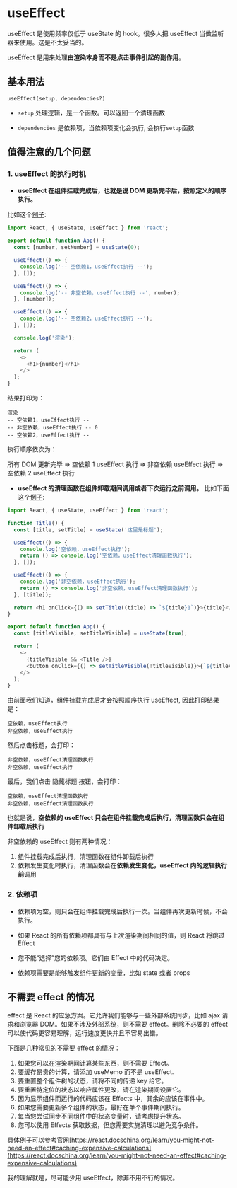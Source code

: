 <!--
 * Author  rhys.zhao
 * Date  2023-06-02 09:54:22
 * LastEditors  rhys.zhao
 * LastEditTime  2023-06-12 09:45:06
 * Description
-->

# useEffect

useEffect 是使用频率仅低于 useState 的 hook。很多人把 useEffect 当做监听器来使用。这是不太妥当的。

useEffect 是用来处理**由渲染本身而不是点击事件引起的副作用**。

## 基本用法

`useEffect(setup, dependencies?)`

- `setup` 处理逻辑，是一个函数。可以返回一个清理函数

- `dependencies` 是依赖项，当依赖项变化会执行, 会执行`setup`函数

## 值得注意的几个问题

### 1. useEffect 的执行时机

- **useEffect 在组件挂载完成后，也就是说 DOM 更新完毕后，按照定义的顺序执行。**

比如这个[例子](https://codesandbox.io/s/use-effect-order-0p5s30):

```js
import React, { useState, useEffect } from 'react';

export default function App() {
  const [number, setNumber] = useState(0);

  useEffect(() => {
    console.log('-- 空依赖1，useEffect执行 --');
  }, []);

  useEffect(() => {
    console.log('-- 非空依赖，useEffect执行 --', number);
  }, [number]);

  useEffect(() => {
    console.log('-- 空依赖2，useEffect执行 --');
  }, []);

  console.log('渲染');

  return (
    <>
      <h1>{number}</h1>
    </>
  );
}
```

结果打印为：

```
渲染
-- 空依赖1，useEffect执行 --
-- 非空依赖，useEffect执行 -- 0
-- 空依赖2，useEffect执行 --
```

执行顺序依次为：

所有 DOM 更新完毕 => 空依赖 1 useEffect 执行 => 非空依赖 useEffect 执行 => 空依赖 2 useEffect 执行

- **useEffect 的清理函数在组件卸载期间调用或者下次运行之前调用。** 比如下面这个[例子](https://codesandbox.io/s/use-effect-clear-7w6f9d):

```js
import React, { useState, useEffect } from 'react';

function Title() {
  const [title, setTitle] = useState('这里是标题');

  useEffect(() => {
    console.log('空依赖，useEffect执行');
    return () => console.log('空依赖，useEffect清理函数执行');
  }, []);

  useEffect(() => {
    console.log('非空依赖，useEffect执行');
    return () => console.log('非空依赖，useEffect清理函数执行');
  }, [title]);

  return <h1 onClick={() => setTitle((title) => `${title}1`)}>{title}</h1>;
}

export default function App() {
  const [titleVisible, setTitleVisible] = useState(true);

  return (
    <>
      {titleVisible && <Title />}
      <button onClick={() => setTitleVisible(!titleVisible)}>{`${titleVisible ? '隐藏' : '显示'}标题`}</button>
    </>
  );
}
```

由前面我们知道，组件挂载完成后才会按照顺序执行 useEffect, 因此打印结果是：

```
空依赖，useEffect执行
非空依赖，useEffect执行
```

然后点击标题，会打印：

```
非空依赖，useEffect清理函数执行
非空依赖，useEffect执行
```

最后，我们点击 隐藏标题 按钮，会打印：

```
空依赖，useEffect清理函数执行
非空依赖，useEffect清理函数执行
```

也就是说，**空依赖的 useEffect 只会在组件挂载完成后执行，清理函数只会在组件卸载后执行**

非空依赖的 useEffect 则有两种情况：

1. 组件挂载完成后执行，清理函数在组件卸载后执行
2. 依赖发生变化时执行，清理函数会在**依赖发生变化，useEffect 内的逻辑执行前**调用

### 2. 依赖项

- 依赖项为空，则只会在组件挂载完成后执行一次。当组件再次更新时候，不会执行。

- 如果 React 的所有依赖项都具有与上次渲染期间相同的值，则 React 将跳过 Effect

- 您不能“选择”您的依赖项。它们由 Effect 中的代码决定。

- 依赖项需要是能够触发组件更新的变量，比如 state 或者 props

## 不需要 effect 的情况

effect 是 React 的应急方案。它允许我们能够与一些外部系统同步，比如 ajax 请求和浏览器 DOM。如果不涉及外部系统，则不需要 effect。删除不必要的 effect 可以使代码更容易理解，运行速度更快并且不容易出错。

下面是几种常见的不需要 effect 的情况：

1. 如果您可以在渲染期间计算某些东西，则不需要 Effect。
2. 要缓存昂贵的计算，请添加 useMemo 而不是 useEffect.
3. 要重置整个组件树的状态，请将不同的传递 key 给它。
4. 要重置特定位的状态以响应属性更改，请在渲染期间设置它。
5. 因为显示组件而运行的代码应该在 Effects 中，其余的应该在事件中。
6. 如果您需要更新多个组件的状态，最好在单个事件期间执行。
7. 每当您尝试同步不同组件中的状态变量时，请考虑提升状态。
8. 您可以使用 Effects 获取数据，但您需要实施清理以避免竞争条件。

具体例子可以参考官网[https://react.docschina.org/learn/you-might-not-need-an-effect#caching-expensive-calculations](https://react.docschina.org/learn/you-might-not-need-an-effect#caching-expensive-calculations)

我的理解就是，尽可能少用 useEffect，除非不用不行的情况。
